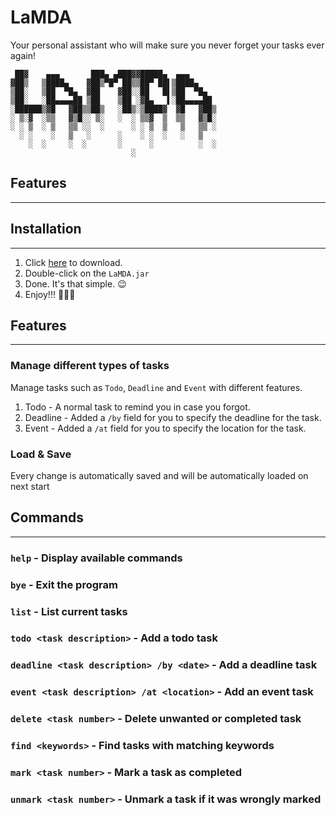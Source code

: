 # LaMDA

Your personal assistant who will make sure you never forget your tasks ever again!

```
 ██▓    ▄▄▄       ███▄ ▄███▓▓█████▄  ▄▄▄      
▓██▒   ▒████▄    ▓██▒▀█▀ ██▒▒██▀ ██▌▒████▄    
▒██░   ▒██  ▀█▄  ▓██    ▓██░░██   █▌▒██  ▀█▄  
▒██░   ░██▄▄▄▄██ ▒██    ▒██ ░▓█▄   ▌░██▄▄▄▄██ 
░██████▒▓█   ▓██▒▒██▒   ░██▒░▒████▓  ▓█   ▓██▒
░ ▒░▓  ░▒▒   ▓▒█░░ ▒░   ░  ░ ▒▒▓  ▒  ▒▒   ▓▒█░
░ ░ ▒  ░ ▒   ▒▒ ░░  ░      ░ ░ ▒  ▒   ▒   ▒▒ ░
  ░ ░    ░   ▒   ░      ░    ░ ░  ░   ░   ▒   
    ░  ░     ░  ░       ░      ░          ░  ░
                           ░                  
```

## Features

---

## Installation

---

1. Click [here](https://github.com/ngshijun/ip/releases/download/v0.2/LaMDA.jar) to download.
2. Double-click on the `LaMDA.jar`
3. Done. It's that simple. 😉
4. Enjoy!!! 🤩🤩🤩

## Features

---

### Manage different types of tasks

Manage tasks such as `Todo`, `Deadline` and `Event` with different features.
1. Todo - A normal task to remind you in case you forgot.
2. Deadline - Added a `/by` field for you to specify the deadline for the task.
3. Event - Added a `/at` field for you to specify the location for the task.

### Load & Save

Every change is automatically saved and will be automatically loaded on next start

## Commands

---

### `help` - Display available commands

### `bye` - Exit the program

### `list` - List current tasks

### `todo <task description>` - Add a todo task

### `deadline <task description> /by <date>` - Add a deadline task

### `event <task description> /at <location>` - Add an event task 

### `delete <task number>` - Delete unwanted or completed task

### `find <keywords>` - Find tasks with matching keywords

### `mark <task number>` - Mark a task as completed

### `unmark <task number>` - Unmark a task if it was wrongly marked
